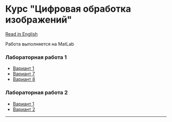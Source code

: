 # Курс "Цифровая обработка изображений"
[Read in English][en]



Работа выполняется на MatLab

### Лабораторная работа 1 
- [Вариант 1][lab01_opt01_ru]
- [Вариант 7][lab01_opt07_ru]
- [Вариант 8][lab01_opt08_ru]

### Лабораторная работа 2
- [Вариант 1][lab02_opt01_ru]
- [Вариант 2][lab02_opt02_ru]


---
[en]: README.md
[ru]: README-ru.md

[lab01_opt01_en]: Lab01_Option01/README.md
[lab01_opt01_ru]: Lab01_Option01/README-ru.md

[lab01_opt07_en]: Lab01_Option07/README.md
[lab01_opt07_ru]: Lab01_Option07/README-ru.md

[lab01_opt08_en]: Lab01_Option08/README.md
[lab01_opt08_ru]: Lab01_Option08/README-ru.md

[lab02_opt01_en]: Lab01_Option01/README.md
[lab02_opt01_ru]: Lab02_Option01/README-ru.md

[lab02_opt02_en]: Lab01_Option02/README.md
[lab02_opt02_ru]: Lab02_Option02/README-ru.md
